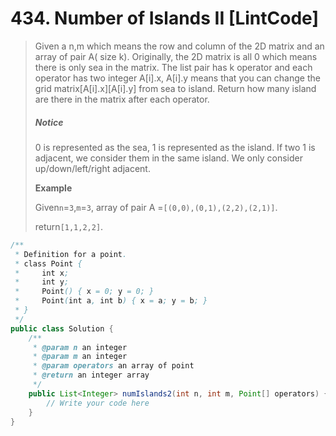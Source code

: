# 434. Number of Islands II \[LintCode\]

> Given a n,m which means the row and column of the 2D matrix and an array of pair A\( size k\). Originally, the 2D matrix is all 0 which means there is only sea in the matrix. The list pair has k operator and each operator has two integer A\[i\].x, A\[i\].y means that you can change the grid matrix\[A\[i\].x\]\[A\[i\].y\] from sea to island. Return how many island are there in the matrix after each operator.
>
> ##### Notice
>
> 0 is represented as the sea, 1 is represented as the island. If two 1 is adjacent, we consider them in the same island. We only consider up/down/left/right adjacent.
>
> **Example**
>
> Given`n`=`3`,`m`=`3`, array of pair A =`[(0,0),(0,1),(2,2),(2,1)]`.
>
> return`[1,1,2,2]`.

```java
/**
 * Definition for a point.
 * class Point {
 *     int x;
 *     int y;
 *     Point() { x = 0; y = 0; }
 *     Point(int a, int b) { x = a; y = b; }
 * }
 */
public class Solution {
    /**
     * @param n an integer
     * @param m an integer
     * @param operators an array of point
     * @return an integer array
     */
    public List<Integer> numIslands2(int n, int m, Point[] operators) {
        // Write your code here
    }
}
```



